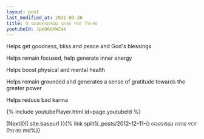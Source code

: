 ```yaml
---
layout: post
last_modified_at: 2021-03-30
title: ଓଁ ପାରାମେଶ୍ବରାୟ ନମାହ ୧୦୮ ଟିମଏସ
youtubeId: JpeO6GKWZak
---
```

 
 
Helps get goodness, bliss and peace and God's blessings
 
Helps remain focused, help generate inner energy 
 
Helps boost physical and mental health 
 
Helps remain grounded and generates a sense of gratitude towards the greater power 
 
Helps reduce bad karma
 
 
 
 


{% include youtubePlayer.html id=page.youtubeId %}
 
[Next]({{ site.baseurl }}{% link  split1/_posts/2012-12-11-ଓଁ ଦେବେଶାୟ ନମାହ ୧୦୮ ଟିମଏସ.md%})
 
